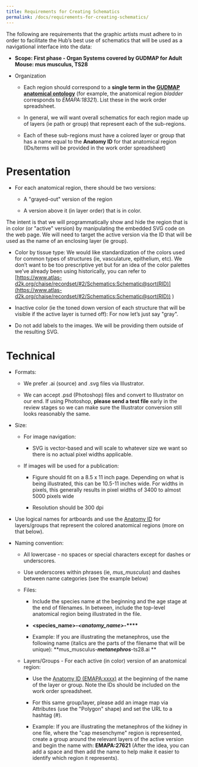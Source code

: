 ```yaml
---
title: Requirements for Creating Schematics
permalink: /docs/requirements-for-creating-schematics/
---
```


The following are requirements that the graphic artists must adhere to in order to facilitate the Hub’s best use of schematics that will be used as a navigational interface into the data:

* **Scope: First phase - Organ Systems covered by GUDMAP for ****Adult**** ****Mouse:**** mus musculus, TS28**

* Organization

    * Each region should correspond to a **single term in the [GUDMAP anatomical ontology](https://www.atlas-d2k.org/chaise/recordset/#2/Vocabulary:Anatomy@sort(RID))** (for example, the anatomical region *bladder* corresponds to *EMAPA:18321*). List these in the work order spreadsheet.

    * In general, we will want overall schematics for each region made up of layers (ie path or group) that represent each of the sub-regions.

    * Each of these sub-regions must have a colored layer or group that has a name equal to the **Anatomy ID** for that anatomical region (IDs/terms will be provided in the work order spreadsheet)

# Presentation

* For each anatomical region, there should be two versions:

    *  A "grayed-out" version of the region

    * A version above it (in layer order) that is in color.

The intent is that we will programmatically show and hide the region that is in color (or "active" version) by manipulating the embedded SVG code on the web page. We will need to target the active version via the ID that will be used as the name of an enclosing layer (ie group).

* Color by tissue type: We would like standardization of the colors used for common types of structures (ie, vasculature, epithelium, etc). We don’t want to be too prescriptive yet but for an idea of the color palettes we’ve already been using historically, you can refer to [https://www.atlas-d2k.org/chaise/recordset/#2/Schematics:Schematic@sort(RID)](https://www.atlas-d2k.org/chaise/recordset/#2/Schematics:Schematic@sort(RID)) )

* Inactive color (ie the toned down version of each structure that will be visible if the active layer is turned off): For now let’s just say "gray".

* Do not add labels to the images. We will be providing them outside of the resulting SVG.

# Technical

* Formats:

    * We prefer .ai (source) and .svg files via Illustrator.

    * We can accept .psd (Photoshop) files and convert to Illustrator on our end. If using Photoshop, **please send a test file** early in the review stages so we can make sure the Illustrator conversion still looks reasonably the same.

* Size:

    * For image navigation:

        * SVG is vector-based and will scale to whatever size we want so there is no actual pixel widths applicable.

    * If images will be used for a publication:

        * Figure should fit on a 8.5 x 11 inch page. Depending on what is being illustrated, this can be 10.5-11 inches wide. For widths in pixels, this generally results in pixel widths of 3400 to almost 5000 pixels wide

        * Resolution should be 300 dpi

* Use logical names for artboards and use the [Anatomy ID](https://www.atlas-d2k.org/chaise/recordset/#2/Vocabulary:Anatomy/*::facets::N4IghgdgJiBcDaoDOB7ArgJwMYFM4gDkwBbPAGhCwAsUBLXJOeEAIwBswoocMQKAhDlx4gAugF8yydNhwBrHAE98SHGGxUAtCxQAPPiFXrqTVkO68JEoA@sort(RID)) for layers/groups that represent the colored anatomical regions (more on that below).

* Naming convention:

    * All lowercase - no spaces or special characters except for dashes or underscores.

    * Use underscores within phrases (ie, *mus_musculus*) and dashes between name categories (see the example below)

    * Files:

        * Include the species name at the beginning and the age stage at the end of filenames. In between, include the top-level anatomical region being illustrated in the file.

        * **<species_name>-****_<anatomy_name>_****-****<stage>**

        * Example: If you are illustrating the metanephros, use the following name (italics are the parts of the filename that will be unique): **mus_musculus-****_metanephros_****-ts28.ai
**

    * Layers/Groups -  For each active (in color) version of an anatomical region:

        * Use the [Anatomy ID (EMAPA:xxxx)](https://www.atlas-d2k.org/chaise/recordset/#2/Vocabulary:Anatomy/*::facets::N4IghgdgJiBcDaoDOB7ArgJwMYFM4gDkwBbPAGhCwAsUBLXJOeEAIwBswoocMQKAhDlx4gAugF8yydNhwBrHAE98SHGGxUAtCxQAPPiFXrqTVkO68JEoA@sort(RID)) at the beginning of the name of the layer or group. Note the IDs should be included on the work order spreadsheet.

        * For this same group/layer, please add an image map via Attributes (use the "Polygon" shape) and set the URL to a hashtag (#).

        * Example: If you are illustrating the metanephros of the kidney in one file, where the "cap mesenchyme" region is represented, create a group around the relevant layers of the active version and begin the name with: **EMAPA:27621** (After the idea, you can add a space and then add the name to help make it easier to identify which region it represents).
